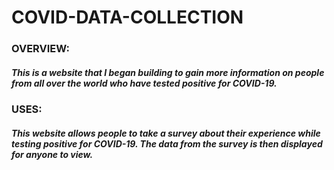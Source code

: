 # COVID-DATA-COLLECTION

### OVERVIEW:
##### This is a website that I began building to gain more information on people from all over the world who have tested positive for COVID-19. 

### USES:
##### This website allows people to take a survey about their experience while testing positive for COVID-19. The data from the survey is then displayed for anyone to view.
